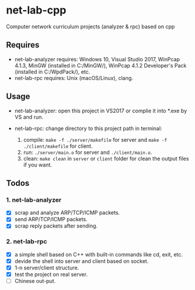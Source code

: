 # net-lab-cpp
Computer network curriculum projects (analyzer &amp; rpc) based on cpp

## Requires
* net-lab-analyzer requires: Windows 10, Visual Studio 2017, WinPcap 4.1.3, MinGW (installed in C:/MinGW/), WinPcap 4.1.2 Developer's Pack (installed in C:/WpdPack/), etc.
* net-lab-rpc requires: Unix (macOS/Linux), clang.

## Usage
* net-lab-analyzer: open this project in VS2017 or complie it into *.exe by VS and run.
* net-lab-rpc: change directory to this project path in terminal:

  1. compile: ``make -f ./server/makefile`` for server and ``make -f ./client/makefile`` for client.
  2. run: ``./server/main.o`` for server and ``./client/main.o``.
  3. clean: ``make clean`` in ``server`` or ``client`` folder for clean the output files if you want.

## Todos
### 1. net-lab-analyzer
- [x] scrap and analyze ARP/TCP/ICMP packets.
- [x] send ARP/TCP/ICMP packets.
- [x] scrap reply packets after sending.

### 2. net-lab-rpc
- [x] a simple shell based on C++ with built-in commands like cd, exit, etc.
- [x] devide the shell into server and client based on socket.
- [x] 1-n server/client structure.
- [x] test the project on real server.
- [ ] Chinese out-put.
